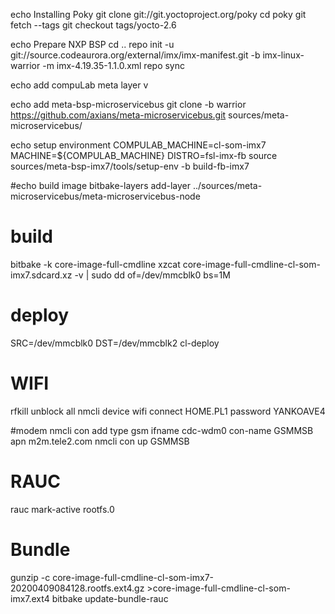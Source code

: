 echo Installing Poky
git clone git://git.yoctoproject.org/poky
cd poky
git fetch --tags
git checkout tags/yocto-2.6

echo Prepare NXP BSP
cd ..
repo init -u git://source.codeaurora.org/external/imx/imx-manifest.git -b imx-linux-warrior -m imx-4.19.35-1.1.0.xml
repo sync

echo add compuLab meta layer
v

echo add meta-bsp-microservicebus
git clone -b warrior https://github.com/axians/meta-microservicebus.git sources/meta-microservicebus/

echo setup environment
COMPULAB_MACHINE=cl-som-imx7
MACHINE=${COMPULAB_MACHINE} DISTRO=fsl-imx-fb source sources/meta-bsp-imx7/tools/setup-env -b build-fb-imx7

#echo build image
bitbake-layers add-layer ../sources/meta-microservicebus/meta-microservicebus-node

# build
bitbake -k core-image-full-cmdline
xzcat core-image-full-cmdline-cl-som-imx7.sdcard.xz -v | sudo dd of=/dev/mmcblk0 bs=1M

# deploy
SRC=/dev/mmcblk0 DST=/dev/mmcblk2 cl-deploy

# WIFI
rfkill unblock all
nmcli device wifi connect HOME.PL1 password YANKOAVE4

#modem
nmcli con add type gsm ifname cdc-wdm0 con-name GSMMSB apn m2m.tele2.com
nmcli con up GSMMSB

# RAUC
rauc mark-active rootfs.0

# Bundle
gunzip -c core-image-full-cmdline-cl-som-imx7-20200409084128.rootfs.ext4.gz >core-image-full-cmdline-cl-som-imx7.ext4
bitbake update-bundle-rauc



